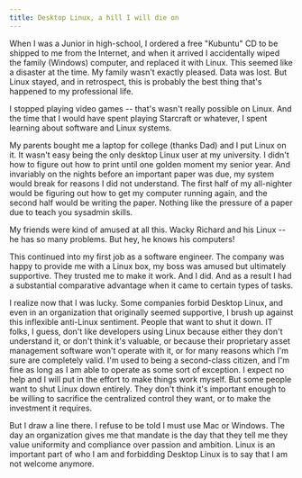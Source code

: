 ```yaml
---
title: Desktop Linux, a hill I will die on
---
```


When I was a Junior in high-school, I ordered a free "Kubuntu" CD to be shipped to me from the Internet, and when it arrived I accidentally wiped the family (Windows) computer, and replaced it with Linux. This seemed like a disaster at the time. My family wasn't exactly pleased. Data was lost. But Linux stayed, and in retrospect, this is probably the best thing that's happened to my professional life.

I stopped playing video games -- that's wasn't really possible on Linux. And the time that I would have spent playing Starcraft or whatever, I spent learning about software and Linux systems.

My parents bought me a laptop for college (thanks Dad) and I put Linux on it. It wasn't easy being the only desktop Linux user at my university. I didn't how to figure out how to print until one golden moment my senior year. And invariably on the nights before an important paper was due, my system would break for reasons I did not understand. The first half of my all-nighter would be figuring out how to get my computer running again, and the second half would be writing the paper. Nothing like the pressure of a paper due to teach you sysadmin skills.

My friends were kind of amused at all this. Wacky Richard and his Linux -- he has so many problems. But hey, he knows his computers!

This continued into my first job as a software engineer. The company was happy to provide me with a Linux box, my boss was amused but ultimately supportive. They trusted me to make it work. And I did. And as a result I had a substantial comparative advantage when it came to certain types of tasks.

I realize now that I was lucky. Some companies forbid Desktop Linux, and even in an organization that originally seemed supportive, I brush up against this inflexible anti-Linux sentiment. People that want to shut it down. IT folks, I guess, don't like developers using Linux because either they don't understand it, or don't think it's valuable, or because their proprietary asset management software won't operate with it, or for many reasons which I'm sure are completely valid. I'm used to being a second-class citizen, and I'm fine as long as I am able to operate as some sort of exception. I expect no help and I will put in the effort to make things work myself. But some people want to shut Linux down entirely. They don't think it's important enough to be willing to sacrifice the centralized control they want, or to make the investment it requires.

But I draw a line there. I refuse to be told I must use Mac or Windows. The day an organization gives me that mandate is the day that they tell me they value uniformity and compliance over passion and ambition. Linux is an important part of who I am and forbidding Desktop Linux is to say that I am not welcome anymore.
